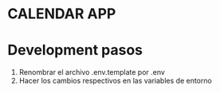 # CALENDAR APP


# Development pasos

1. Renombrar el archivo .env.template por .env
2. Hacer los cambios respectivos en las variables de entorno